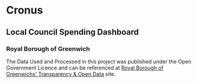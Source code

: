 # Cronus
## Local Council Spending Dashboard
### Royal Borough of Greenwich
The Data Used and Processed in this project was published under the Open Government Licence and can be referenced at [Royal Borough of Greenwichs' Transparency & Open Data](https://www.royalgreenwich.gov.uk/info/200167/budgets_and_spending/905/transparency_and_open_data) site.

